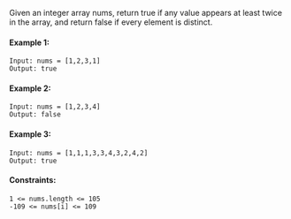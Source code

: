 Given an integer array nums, return true if any value appears at least twice in the array, and return false if every element is distinct.

#### Example 1:

    Input: nums = [1,2,3,1]
    Output: true

#### Example 2:

    Input: nums = [1,2,3,4]
    Output: false

#### Example 3:

    Input: nums = [1,1,1,3,3,4,3,2,4,2]
    Output: true
 

#### Constraints:

    1 <= nums.length <= 105
    -109 <= nums[i] <= 109